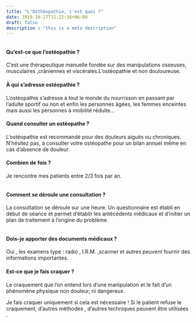 ```yaml
---
title: "L'Osthéopathie, c'est quoi ?"
date: 2019-10-17T11:22:16+06:00
draft: false
description : "this is a meta description"
---
```


![]()

#### Qu’est-ce que l’ostéopathie ?

C’est une thérapeutique manuelle fondée sur des manipulations osseuses, musculaires ,crâniennes et viscérales.L’ostéopathie et non douloureuse.

#### À qui s’adresse ostéopathie ?

L’ostéopathie s’adresse à tout le monde du nourrisson en passant par l’adulte sportif ou non et enfin les personnes âgées, les femmes enceintes mais aussi les personnes à mobilité réduite…

#### Quand consulter un ostéopathe ?

L’ostéopathie est recommandé pour des douleurs aiguës ou chroniques. N’hésitez pas, à consulter votre ostéopathe pour un bilan annuel même en cas d’absence de douleur.

#### Combien de fois ?

Je rencontre mes patients entre 2/3 fois par an.

![]()

#### Comment se déroule une consultation ?

La consultation se déroule sur une heure. Un questionnaire est établi en début de séance et permet d’établir les antécédents médicaux et d’initier un plan de traitement à l’origine du problème.

![]()

#### Dois-je apporter des documents médicaux ?

Oui , les examens type : radio , I.R.M. ,scanner et autres peuvent fournir des informations importantes.

#### Est-ce que je fais craquer ?

Le craquement que l’on entend lors d’une manipulation et le fait d’un phénomène physique non douleur, ni dangereux.

Je fais craquer uniquement si cela est nécessaire ! Si le patient refuse le craquement, d’autres méthodes , d’autres techniques peuvent être utilisées .